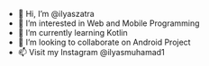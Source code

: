 - 👋 Hi, I’m @ilyaszatra
- 👀 I’m interested in Web and Mobile Programming
- 🌱 I’m currently learning Kotlin
- 💞️ I’m looking to collaborate on Android Project
- 📫 Visit my Instagram @ilyasmuhamad1

<!---
ilyaszatra/ilyaszatra is a ✨ special ✨ repository because its `README.md` (this file) appears on your GitHub profile.
You can click the Preview link to take a look at your changes.
--->
